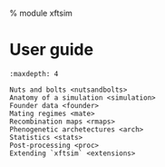 % module xftsim

# User guide

```{toctree}
:maxdepth: 4

Nuts and bolts <nutsandbolts>
Anatomy of a simulation <simulation>
Founder data <founder>
Mating regimes <mate>
Recombination maps <rmaps>
Phenogenetic archetectures <arch>
Statistics <stats>
Post-processing <proc>
Extending `xftsim` <extensions>
```
